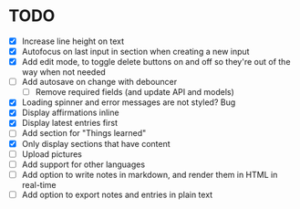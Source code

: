 # TODO

- [x] Increase line height on text
- [x] Autofocus on last input in section when creating a new input
- [x] Add edit mode, to toggle delete buttons on and off so they're out of the way when not needed
- [ ] Add autosave on change with debouncer
  - [ ] Remove required fields (and update API and models)
- [x] Loading spinner and error messages are not styled? Bug
- [x] Display affirmations inline
- [x] Display latest entries first
- [ ] Add section for "Things learned"
- [x] Only display sections that have content
- [ ] Upload pictures
- [ ] Add support for other languages
- [ ] Add option to write notes in markdown, and render them in HTML in real-time
- [ ] Add option to export notes and entries in plain text
